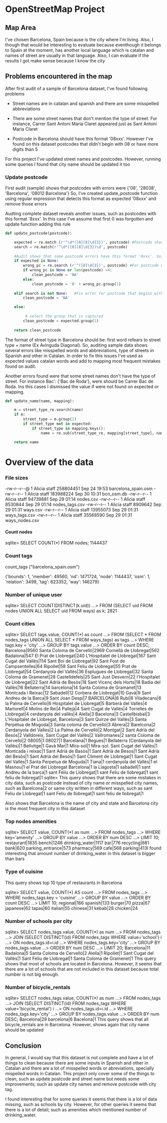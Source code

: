 
# OpenStreetMap Project

## Map Area
I've chosen Barcelona, Spain because is the city where I'm living. Also, I though that would be interesting to evaluate because eventhough it belongs to Spain at the moment, has another local language which is catalan and names of street are usually in that language. Also, I can evaluate if the results I got make sense because I know the city
## Problems encountered in the map
After first audit of a sample of Barcelona dataset, I've found following problems

- Street names are in catalan and spanish and there are some misspelled abbreviations

- There are some street names that don't mention the type of street. For instance, Carrer Sant Antoni Maria Claret appeared just as Sant Antoni Maria Claret 

- Postcode in Barcelona should have this format '08xxx'. However I've found on this dataset postcodes that didn't begin with 08 or have more digits than 5

For this project I've updated street names and postcodes. However, running some queries I found that city name should be updated it too

### Update postcode
First audit (sample) shows that postcodes with errors were
{'08', '28038', 'Barcelona', '08012 Barcelona'}
So, I've created update_postcode function using regular expression that detects this format as expected '08xxx' and remove those errors

Audting complete dataset reveals another issues, such as postcodes with this format '8xxx'. In this case I've assume that first 0 was forgotten and update function adding this rule

```python
def update_postcode(postcode):

    expected = re.match (r'^\d*([0][8]\d{3})', postcode) #Postcode should have '08xxx' format
    search = re.match(r'^\d*([0][8]\d{3})\d', postcode)
    
    #Audit shows that some postcode errors have this format '8xxx'. So, it's possible that 0 was forgotten.
    if expected is None: 
        wrong_pc = re.search (r'^([8]\d{3})', postcode) #For postcode with format '8xxx',this function add 0 before 
        if wrong_pc is None or len(postcode) >4:
            clean_postcode = 'NA'
        else:
            clean_postcode = '0' + wrong_pc.group(1)
            
    elif search is not None:   #Fix error for postcode that begins with '08' but have more than 5 digits
        clean_postcode = 'NA'

    else:
      
         # select the group that is captured
        clean_postcode = expected.group(1)          
    
    return clean_postcode  

```
The format of street type in Barcelona should be: first word refears to street type + name (Ex Avinguda Diagonal). So, auditing sample data shows several errors like misspelled words and abbreviations, type of streets in Spanish and other in Catalan. In order to fix this issues I've used as expected values catalan words and add to mapping most frequent mistakes found on audit.

Another errors found were that some street names don't have the type of street. For instance Bac': {'Bac de Roda'}, were should be Carrer Bac de Roda. Ins this cases I dismissed the value if were not found on expected or mapping.

```python
def update_name(name, mapping):

    m = street_type_re.search(name)
    if m:
        street_type = m.group(1)
        if street_type not in expected:
            if street_type in mapping.keys():
                name = re.sub(street_type_re, mapping[street_type], name)

    return name
```

# Overview of the data

### File sizes
-rw-r--r--@ 1 Alicia  staff  258804451 Sep 24 19:53 barcelona_spain.osm
-rw-r--r--  1 Alicia  staff  183988224 Sep 30 10:31 bcn_osm.db
-rw-r--r--  1 Alicia  staff  94739881 Sep 29 01:14 nodes.csv
-rw-r--r--  1 Alicia  staff  8530844 Sep 29 01:14 nodes_tags.csv
-rw-r--r--  1 Alicia  staff  8909642 Sep 29 01:31 ways.csv
-rw-r--r--  1 Alicia  staff  13955073 Sep 29 01:31 ways_tags.csv
-rw-r--r--  1 Alicia  staff  35568590 Sep 29 01:31 ways_nodes.csv

#### Count nodes
sqlite> SELECT COUNT(*) FROM nodes;
1144437
### Count tags
count_tags ("barcelona_spain.osm")

{'bounds': 1,
 'member': 49560,
 'nd': 1471724,
 'node': 1144437,
 'osm': 1,
 'relation': 3499,
 'tag': 623352,
 'way': 146279}

### Number of unique user
sqlite> SELECT COUNT(DISTINCT(k.uid))
   ...> FROM (SELECT uid FROM nodes UNION ALL SELECT uid FROM ways) as k;
2821
### Count cities 
sqlite> SELECT tags.value, COUNT(*) as count
   ...> FROM (SELECT * FROM nodes_tags UNION ALL SELECT * FROM ways_tags) as tags
   ...> WHERE tags.key = 'city'
   ...> GROUP BY tags.value
   ...> ORDER BY count DESC;
Barcelona|9560
Santa Coloma de Cervelló|2969
Cornellà de Llobregat|562
Badalona|547
El Prat de Llobregat|240
L'Hospitalet de Llobregat|167
Sant Cugat del Vallès|114
Sant Boi de Llobregat|92
Sant Fost de Campsentelles|64
Ripollet|58
Sant Feliu de Llobregat|55
Prat de Llobregat|54
Cerdanyola del Vallès|36
Esplugues de Llobregat|32
Santa Coloma de Gramenet|28
Castelldefels|25
Sant Just Desvern|22
l'Hospitalet de Llobregat|22
Sant Adrià de Besòs|18
Sant Vicenç dels Horts|18
Badia del Vallès|16
Bellaterra|14
barcelona|14
Santa Coloma de Gramanet|13
Montcada i Reixac|12
Sabadell|12
Corbera de Llobregat|10
Gavà|9
Sant Andreu de la Barca|9
Sant Joan Despí|7
BARCELONA|6
Rubí|6
Viladecans|6
la Palma de Cervelló|6
Hospitalet de Llobregat|5
Barberà del Vallès|4
Martorell|4
Molins de Rei|4
Pallejà|4
Sant Cugat de Vallés|4
Torrelles de Llobregat|4
cerdanyola del vallès|4
Alella|3
Bacelona|3
Castellbisbal|3
L'Hospitalet de Llobregat, Barcelona|3
Sant Quirze del Vallès|3
Santa Perpètua de Mogoda|3
Santa coloma de Cervelló|3
Abrera|2
Barelcona|2
Cerdanyola del Valles|2
La Palma de Cervelló|2
Montgat|2
Sant Adrià del Besós|2
Valldoreix, Sant Cugat del Vallès|2
Vallromanes|2
santa Coloma de Cervelló|2
08005|1
08027|1
Barcelana|1
Begues|1
Bellaterra (Cerdanyola del Vallès)|1
Bellvitge|1
Gavà Mar|1
Mira-sol|1
Mira-sol. Sant Cugat del Vallès|1
Montcada i reixac|1
Sant Adrià de Basòs|1
Sant Adrià de Besos|1
Sant Adrià del Besòs|1
Sant Adriá del Besós|1
Sant Climent de Llobregat|1
Sant Cugat del Vallés|1
Santa Perpetua de Moguda|1
Tiana|1
cerdanyola del Vallès|1
el Masnou|1
el Prat del Llobregat Barcelona|1
la Llagosta|1
sabadell|1
sant Andreu de la barca|1
sant Feliu de Llobregat|1
sant Feliu de llobregat|1
sant feliu de llobregat|1
sqlite> 
This query shows that there are some mistakes in city data, such as postcode instead of city name or misspelled city names, such as Barelcona|2 or same city written in different ways, such as
sant Feliu de Llobregat|1
sant Feliu de llobregat|1
sant feliu de llobregat|1

Also shows that Barcelona is the name of city and state and Barcelona city is the most frequent city in this dataset 
### Top nodes amenities
sqlite> SELECT value, COUNT(*) as num
   ...> FROM nodes_tags
   ...> WHERE key='amenity'
   ...> GROUP BY value
   ...> ORDER BY num DESC
   ...> LIMIT 10;
restaurant|1835
bench|1246
drinking_water|1117
bar|776
recycling|681
bank|620
parking_entrance|573
pharmacy|569
cafe|568
parking|413I found interesting that amount number of drinking_water in this dataset is bigger than bars
### Type of cuisine
This query shows top 10 type of restaurants in Barcelona

sqlite> SELECT value, COUNT(*) AS count
   ...> FROM nodes_tags 
   ...> WHERE nodes_tags.key = 'cuisine'
   ...> GROUP BY value
   ...> ORDER BY count DESC
   ...> LIMIT 10;
regional|166
spanish|133
burger|70
pizza|67
japanese|62
tapas|60
italian|55
chinese|31
kebab|28
chicken|24

### Number of schools per city
sqlite> SELECT nodes_tags.value, COUNT(*) as num
   ...> FROM nodes_tags 
   ...> JOIN (SELECT DISTINCT(id) FROM nodes_tags WHERE value='school') i
   ...> ON nodes_tags.id=i.id
   ...> WHERE nodes_tags.key='city'
   ...> GROUP BY nodes_tags.value
   ...> ORDER BY num DESC
   ...> LIMIT 20;
Barcelona|11
Badalona|5
Santa Coloma de Cervelló|2
Alella|1
Ripollet|1
Sant Cugat del Vallès|1
Sant Feliu de Llobregat|1
Santa Coloma de Gramenet|1
This query shows that most of schools are located in Barcelona. However, it seems that there are a lot of schools that are not included in this dataset because total number is not big enough.
### Number of bicycle_rentals
sqlite> SELECT nodes_tags.value, COUNT(*) as num
   ...> FROM nodes_tags 
   ...> JOIN (SELECT DISTINCT(id) FROM nodes_tags WHERE value='bicycle_rental') i
   ...> ON nodes_tags.id=i.id
   ...> WHERE nodes_tags.key='city'
   ...> GROUP BY nodes_tags.value
   ...> ORDER BY num DESC;
Barcelona|29
barcelona|6
Bacelona|1
This query shows that all bicycle_rentals are in Barcelona. However, shows again that city name should be updated
## Conclusion
In general, I would say that this dataset is not complete and have a lot of things to clean because there are some inputs in Spanish and other in Catalan and there are a lot of misspelled words or abreviations, specially mispelled words in Catalan. This project only cover some of the things to clean, such as update postcode and street name but needs some improvements; such as update city names and remove postcode with city tag.

I found interesting that for some queries it seems that there is a lot of data missing, such as schools by city. However, for other queries it seems that there is a lot of detail; such as amenities which mentioned number of drinking_water.